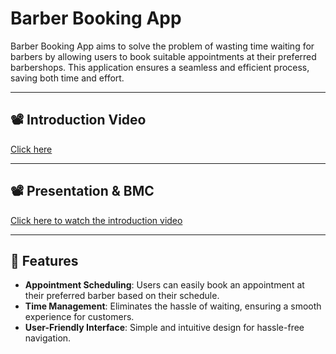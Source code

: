 # Barber Booking App

Barber Booking App aims to solve the problem of wasting time waiting for barbers by allowing users to book suitable appointments at their preferred barbershops. This application ensures a seamless and efficient process, saving both time and effort.

---

## 📽️ Introduction Video

[Click here](https://drive.google.com/file/d/1hKUOhkcrSONLRTwquZK9LVJxmE38JPFV/view?pli=1)

---

## 📽️ Presentation & BMC

[Click here to watch the introduction video](https://drive.google.com/drive/folders/12v7CH-4mkYxKVnP7C3Fg41hiC3LC9fq3?usp=sharing)

---

## 📖 Features

- **Appointment Scheduling**: Users can easily book an appointment at their preferred barber based on their schedule.  
- **Time Management**: Eliminates the hassle of waiting, ensuring a smooth experience for customers.  
- **User-Friendly Interface**: Simple and intuitive design for hassle-free navigation.  
